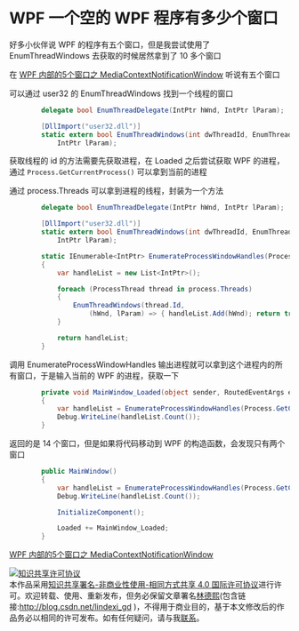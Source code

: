 # WPF 一个空的 WPF 程序有多少个窗口

好多小伙伴说 WPF 的程序有五个窗口，但是我尝试使用了 EnumThreadWindows 去获取的时候居然拿到了 10 多个窗口

<!--more-->
<!-- CreateTime:2020/3/5 9:26:16 -->

<!-- csdn -->

在 [WPF 内部的5个窗口之 MediaContextNotificationWindow](https://lindexi.gitee.io/post/WPF-%E5%86%85%E9%83%A8%E7%9A%845%E4%B8%AA%E7%AA%97%E5%8F%A3%E4%B9%8B-MediaContextNotificationWindow.html ) 听说有五个窗口

可以通过 user32 的 EnumThreadWindows 找到一个线程的窗口

```csharp
        delegate bool EnumThreadDelegate(IntPtr hWnd, IntPtr lParam);

        [DllImport("user32.dll")]
        static extern bool EnumThreadWindows(int dwThreadId, EnumThreadDelegate lpfn,
            IntPtr lParam);
```

获取线程的 id 的方法需要先获取进程，在 Loaded 之后尝试获取 WPF 的进程，通过 `Process.GetCurrentProcess()` 可以拿到当前的进程

通过 process.Threads 可以拿到进程的线程，封装为一个方法

```csharp
        delegate bool EnumThreadDelegate(IntPtr hWnd, IntPtr lParam);

        [DllImport("user32.dll")]
        static extern bool EnumThreadWindows(int dwThreadId, EnumThreadDelegate lpfn,
            IntPtr lParam);

        static IEnumerable<IntPtr> EnumerateProcessWindowHandles(Process process)
        {
            var handleList = new List<IntPtr>();

            foreach (ProcessThread thread in process.Threads)
            {
                EnumThreadWindows(thread.Id,
                    (hWnd, lParam) => { handleList.Add(hWnd); return true; }, IntPtr.Zero);
            }

            return handleList;
        }
```

调用 EnumerateProcessWindowHandles 输出进程就可以拿到这个进程内的所有窗口，于是输入当前的 WPF 的进程，获取一下

```csharp
        private void MainWindow_Loaded(object sender, RoutedEventArgs e)
        {
            var handleList = EnumerateProcessWindowHandles(Process.GetCurrentProcess());
            Debug.WriteLine(handleList.Count());
        }
```

返回的是 14 个窗口，但是如果将代码移动到 WPF 的构造函数，会发现只有两个窗口

```csharp
        public MainWindow()
        {
            var handleList = EnumerateProcessWindowHandles(Process.GetCurrentProcess());
            Debug.WriteLine(handleList.Count());

            InitializeComponent();

            Loaded += MainWindow_Loaded;
        }
```



[WPF 内部的5个窗口之 MediaContextNotificationWindow](https://lindexi.gitee.io/post/WPF-%E5%86%85%E9%83%A8%E7%9A%845%E4%B8%AA%E7%AA%97%E5%8F%A3%E4%B9%8B-MediaContextNotificationWindow.html )

<a rel="license" href="http://creativecommons.org/licenses/by-nc-sa/4.0/"><img alt="知识共享许可协议" style="border-width:0" src="https://licensebuttons.net/l/by-nc-sa/4.0/88x31.png" /></a><br />本作品采用<a rel="license" href="http://creativecommons.org/licenses/by-nc-sa/4.0/">知识共享署名-非商业性使用-相同方式共享 4.0 国际许可协议</a>进行许可。欢迎转载、使用、重新发布，但务必保留文章署名[林德熙](http://blog.csdn.net/lindexi_gd)(包含链接:http://blog.csdn.net/lindexi_gd )，不得用于商业目的，基于本文修改后的作品务必以相同的许可发布。如有任何疑问，请与我[联系](mailto:lindexi_gd@163.com)。
